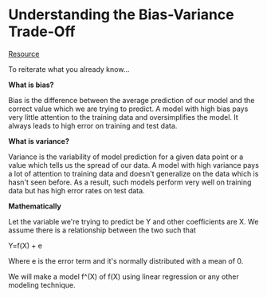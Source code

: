 # Understanding the Bias-Variance Trade-Off

[Resource](https://medium.com/data-science/understanding-the-bias-variance-tradeoff-165e6942b229)

To reiterate what you already know...

**What is bias?**

Bias is the difference between the average prediction of our model and the correct value which we are trying to predict. A model with high bias pays very little attention to the training data and oversimplifies the model. It always leads to high error on training and test data.

**What is variance?**

Variance is the variability of model prediction for a given data point or a value which tells us the spread of our data. A model with high variance pays a lot of attention to training data and doesn't generalize on the data which is hasn't seen before. As a result, such models perform very well on training data but has high error rates on test data.

**Mathematically**

Let the variable we're trying to predict be Y and other coefficients are X. We assume there is a relationship between the two such that

Y=f(X) + e

Where e is the error term and it's normally distributed with a mean of 0.

We will make a model f^(X) of f(X) using linear regression or any other modeling technique.

